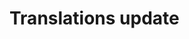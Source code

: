 # Translations update

<!--
THIS TEMPLATE IS CURRENTLY UNUSED DUE TO GITHUB LIMITATIONS!
Used for PRs updating translations from Crowdin
-->
